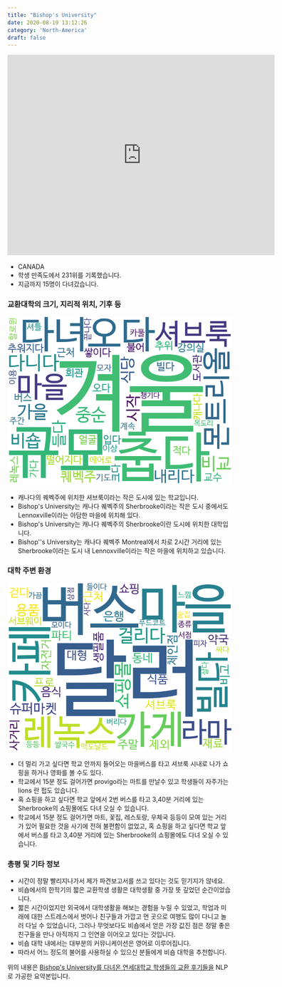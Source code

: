 ```yaml
---
title: "Bishop's University"
date: 2020-08-19 13:12:26
category: 'North-America'
draft: false
---
```


<iframe
width="600"
height="450"
frameborder="0" style="border:0"
src="https://www.google.com/maps/embed/v1/place?key=AIzaSyC9e1AME-pVmWC4hBpFdu5S4dKzyepa3HQ&q=Bishop's+University&center=45.3628528,-71.84565690000002&zoom=14" allowfullscreen>
</iframe>

* CANADA
* 학생 만족도에서 231위를 기록했습니다.
* 지금까지 15명이 다녀갔습니다. 

### 교환대학의 크기, 지리적 위치, 기후 등

![gen_info-WordCloud](../univ_wordclouds_okt/gen_info/CA000001_gen_info_okt.png)

* 캐나다의 퀘벡주에 위치한 셔브룩이라는 작은 도시에 있는 학교입니다.
* Bishop's University는 캐나다 퀘벡주의 Sherbrooke이라는 작은 도시 중에서도 Lennoxville이라는 아담한 마을에 위치해 있다.
* Bishop's University는 캐나다 퀘벡주의 Sherbrooke이란 도시에 위치한 대학입니다.
* Bishop''s University는 캐나다 퀘벡주 Montreal에서 차로 2시간 거리에 있는 Sherbrooke이라는 도시 내 Lennoxville이라는 작은 마을에 위치하고 있습니다.


### 대학 주변 환경

![env_info-WordCloud](../univ_wordclouds_okt/env_info/CA000001_env_info_okt.png)

* 더 멀리 가고 싶다면 학교 안까지 들어오는 마을버스를 타고 셔브룩 시내로 나가 쇼핑을 하거나 영화를 볼 수도 있다.
* 학교에서 15분 정도 걸어가면 provigo라는 마트를 만날수 있고 학생들이 자주가는 lions 란 펍도 있습니다.
* 혹 쇼핑을 하고 싶다면 학교 앞에서 2번 버스를 타고 3,40분 거리에 있는 Sherbrooke의 쇼핑몰에도 다녀 오실 수 있습니다.
* 학교에서 15분 정도 걸어가면 마트, 꽃집, 레스토랑, 우체국 등등이 모여 있는 거리가 있어 필요한 것을 사기에 전혀 불편함이 없었고, 혹 쇼핑을 하고 싶다면 학교 앞에서 버스를 타고 3,40분 거리에 있는 Sherbrooke의 쇼핑몰에도 다녀 오실 수 있습니다.


### 총평 및 기타 정보 
* 시간이 정말 빨리지나가서 제가 파견보고서를 쓰고 있다는 것도 믿기지가 않네요.
* 비숍에서의 한학기의 짧은 교환학생 생활은 대학생활 중 가장 뜻 깊었던 순간이었습니다.
* 짧은 시간이었지만 외국에서 대학생활을 해보는 경험을 누릴 수 있었고, 학업과 미래에 대한 스트레스에서 벗어나 친구들과 가깝고 먼 곳으로 여행도 많이 다니고 놀러 다닐 수 있었습니다, 그러나 무엇보다도 비숍에서 얻은 가장 값진 점은 정말 좋은 친구들을 만나 아직까지 그 인연을 이어오고 있다는 것입니다.
* 비숍 대학 내에서는 대부분의 커뮤니케이션은 영어로 이루어집니다.
* 따라서 어느 정도의 불어를 사용하실 수 있으신 분들에게 비숍 대학을 추천합니다.


위의 내용은 [Bishop's University를 다녀온 연세대학교 학생들의 교환 후기들을](http://oia.yonsei.ac.kr/partner/expReport.asp?ucode=CA000001&bgbn=A) NLP로 가공한 요약본입니다. 
